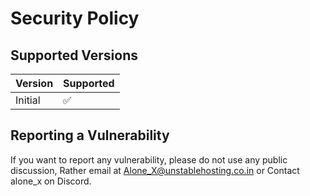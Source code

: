 # Security Policy

## Supported Versions

| Version | Supported          |
| ------- | ------------------ |
| Initial | :white_check_mark: |

## Reporting a Vulnerability

If you want to report any vulnerability, please do not use any public discussion, Rather email at Alone_X@unstablehosting.co.in or Contact alone_x on Discord.